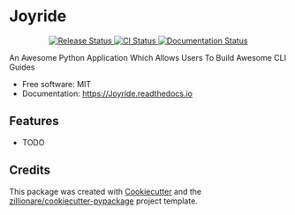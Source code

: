 # Joyride


<p align="center">
<a href="https://pypi.python.org/pypi/Joyride">
    <img src="https://img.shields.io/pypi/v/Joyride.svg"
        alt = "Release Status">
</a>

<a href="https://github.com/xFGhoul/Joyride/actions">
    <img src="https://github.com/xFGhoul/Joyride/actions/workflows/main.yml/badge.svg?branch=release" alt="CI Status">
</a>

<a href="https://Joyride.readthedocs.io/en/latest/?badge=latest">
    <img src="https://readthedocs.org/projects/Joyride/badge/?version=latest" alt="Documentation Status">
</a>

</p>


An Awesome Python Application Which Allows Users To Build Awesome CLI Guides


* Free software: MIT
* Documentation: <https://Joyride.readthedocs.io>


## Features

* TODO

## Credits

This package was created with [Cookiecutter](https://github.com/audreyr/cookiecutter) and the [zillionare/cookiecutter-pypackage](https://github.com/zillionare/cookiecutter-pypackage) project template.
